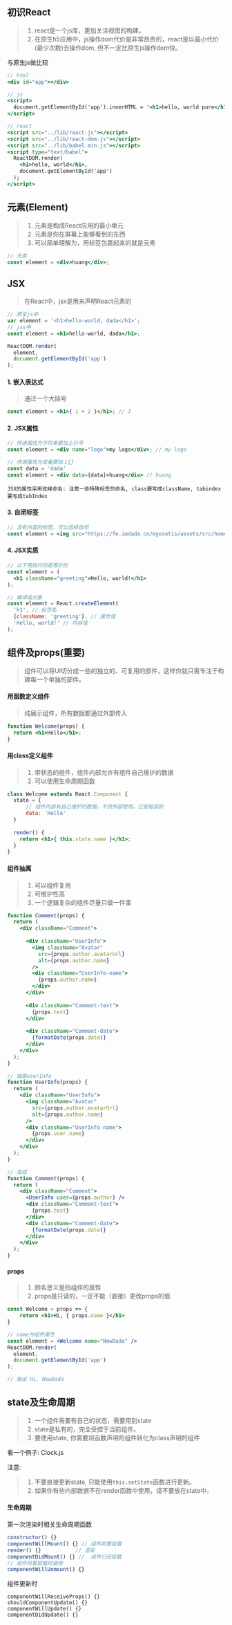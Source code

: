 ## 初识React

> 1. react是一个js库，更加关注视图的构建。
> 2. 在原生h5应用中，js操作dom代价是非常昂贵的，react是以最小代价(最少次数)去操作dom, 但不一定比原生js操作dom快。

与原生js做比较

```jsx
// html
<div id="app"></div>

// js
<script>
  document.getElementById('app').innerHTML = '<h1>hello, world pure</h1>'
</script>

// react
<script src="../lib/react.js"></script>
<script src="../lib/react-dom.js"></script>
<script src="../lib/babel.min.js"></script>
<script type="text/babel">
  ReactDOM.render(
    <h1>hello, world</h1>,
    document.getElementById('app')
  );
</script>
```

## 元素(Element)

> 1. 元素是构成React应用的最小单元
> 2. 元素是你在屏幕上能够看到的东西
> 3. 可以简单理解为，用标签包裹起来的就是元素

```jsx
// 元素
const element = <div>huang</div>;
```

## JSX

> 在React中，jsx是用来声明React元素的

```jsx
// 原生js中
var element = '<h1>hello-world, dada</h1>';
// jsx中
const element = <h1>hello-world, dada</h1>;

ReactDOM.render(
  element,
  document.getElementById('app')
);
```

#### 1. 嵌入表达式

> 通过一个大括号

```jsx
const element = <h1>{ 1 + 2 }</h1>; // 3
```

#### 2. JSX属性 

```jsx
// 传递属性为字符串要加上引号
const element = <div name="logo">my logo</div>; // my logo

// 传递属性为变量要加上{}
const data = 'dada'
const element = <div data={data}>huang</div> // huang
```

`JSX的属性采用驼峰命名: 注意一些特殊标签的命名, class要写成className, tabindex要写成tabIndex`

#### 3. 自闭标签

```jsx
// 没有内容的标签，可以选择自闭
const element = <img src="https://fe.imdada.cn/myosotis/assets/src/home/images/next.png" />
```

#### 4. JSX实质

```jsx
// 以下两段代码是等价的
const element = (
  <h1 className="greeting">Hello, world!</h1>
);

// 编译成对象
const element = React.createElement(
  'h1', // 标签名
  {className: 'greeting'}, // 属性值
  'Hello, world!' // 内容值
);
```

## 组件及props(重要)

> 组件可以将UI切分成一些的独立的、可复用的部件，这样你就只需专注于构建每一个单独的部件。

#### 用函数定义组件

> 纯展示组件，所有数据都通过外部传入

```jsx
function Welcome(props) {
  return <h1>Hello</h1>;
}
```

#### 用class定义组件

> 1. 带状态的组件，组件内部允许有组件自己维护的数据
> 2. 可以使用生命周期函数

```jsx
class Welcome extends React.Component {
  state = {
      // 组件内部有自己维护的数据，不供外部使用，它是局部的
      data: 'Hello'
  }
  
  render() {
    return <h1>{ this.state.name }</h1>;
  }
}
```

#### 组件抽离

> 1. 可以组件复用
> 2. 可维护性高
> 3. 一个逻辑复杂的组件尽量只做一件事

```jsx
function Comment(props) {
  return (
    <div className="Comment">
      
      <div className="UserInfo">
        <img className="Avatar"
          src={props.author.avatarUrl}
          alt={props.author.name}
        />
        <div className="UserInfo-name">
          {props.author.name}
        </div>
      </div>
      
      <div className="Comment-text">
        {props.text}
      </div>
      
      <div className="Comment-date">
        {formatDate(props.date)}
      </div>
    </div>
  );
}

// 抽离userInfo
function UserInfo(props) {
  return (
    <div className="UserInfo">
      <img className="Avatar"
        src={props.author.avatarUrl}
        alt={props.author.name}
      />
      <div className="UserInfo-name">
        {props.user.name}
      </div>
    </div>
  );
}

// 变成
function Comment(props) {
  return (
    <div className="Comment">
      <UserInfo user={props.author} />
      <div className="Comment-text">
        {props.text}
      </div>
      <div className="Comment-date">
        {formatDate(props.date)}
      </div>
    </div>
  );
}
```

#### props

> 1. 顾名思义是指组件的属性
> 2. props是只读的，一定不能（直接）更改props的值

```jsx
const Welcome = props => {
    return <h1>Hi, { props.name }</h1>
}

// name为组件属性
const element = <Welcome name="NewDada" />
ReactDOM.render(
  element,
  document.getElementById('app')
);

// 输出 Hi, NewDada
```

## state及生命周期

> 1. 一个组件需要有自己的状态，需要用到state
> 2. state是私有的，完全受控于当前组件。
> 3. 要使用state, 你需要将函数声明的组件转化为class声明的组件

看一个例子: Clock.js

注意:

> 1. 不要直接更新state, 只能使用`this.setState`函数进行更新。
> 2. 如果你有些内部数据不在render函数中使用，请不要放在state中。

#### 生命周期

第一次渲染时相关生命周期函数

```jsx
constructor() {}
componentWillMount() {} // 组件将要挂载
render() {}			  // 渲染
componentDidMount() {} //  组件已经挂载
// 组件将要卸载时调用
componentWillUnmount() {}
```

组件更新时

```
componentWillReceiveProps() {}
shouldComponentUpdate() {}
componentWillUpdate() {}
componentDidUpdate() {}
```

